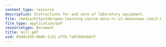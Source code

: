 ```yaml
---
content_type: resource
description: Instructions for and care of laboratory equipment.
file: /media/https%3A/open-learning-course-data-rc.s3.amazonaws.com/2-670-mechanical-engineering-tools-january-iap-2004/69ddc43986801c51a7fbfa97d6b5b63f_mill.pdf
file_type: application/pdf
resourcetype: Document
title: mill.pdf
uid: 69ddc439-8680-1c51-a7fb-fa97d6b5b63f
---
```

